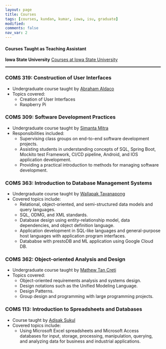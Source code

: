 ```yaml
---
layout: page
title: Courses
tags: [courses, kundan, kumar, iowa, isu, graduate]
modified:
comments: false
nav_var: 2
---
```


#### Courses Taught as Teaching Assistant

**Iowa State University**
[Courses at Iowa State University](https://cs.iastate.edu/)
<hr style="border: 1px solid gray">

### COMS 319: Construction of User Interfaces
- Undergraduate course taught by [Abraham Aldaco](https://www.cs.iastate.edu/people/abraham-aldaco)
- Topics covered:
  - Creation of User Interfaces
  - Raspberry Pi

### COMS 309: Software Development Practices
- Undergraduate course taught by [Simanta Mitra](https://www.cs.iastate.edu/people/simanta-mitra)
- Responsibilities included:
  - Supervising class groups on end-to-end software development projects.
  - Assisting students in understanding concepts of SQL, Spring Boot, Mockito test Framework, CI/CD pipeline, Android, and IOS application development.
  - Providing a practical introduction to methods for managing software development.

### COMS 363: Introduction to Database Management Systems
- Undergraduate course taught by [Wallapak Tavanapong](https://www.cs.iastate.edu/tavanapo)
- Covered topics include:
  - Relational, object-oriented, and semi-structured data models and query languages.
  - SQL, ODMG, and XML standards.
  - Database design using entity-relationship model, data dependencies, and object definition language.
  - Application development in SQL-like languages and general-purpose host languages with application program interfaces.
  - Datababse with prestoDB and ML application using Google Cloud DB.

### COMS 362: Object-oriented Analysis and Design
- Undergraduate course taught by [Mathew Tan Creti](https://www.cs.iastate.edu/people/matthew-tan-creti)
- Topics covered:
  - Object-oriented requirements analysis and systems design.
  - Design notations such as the Unified Modeling Language.
  - Design Patterns.
  - Group design and programming with large programming projects.

### COMS 113: Introduction to Spreadsheets and Databases
- Course taught by [Adisak Sukul](https://www.cs.iastate.edu/adisak)
- Covered topics include:
  - Using Microsoft Excel spreadsheets and Microsoft Access databases for input, storage, processing, manipulation, querying, and analyzing data for business and industrial applications.